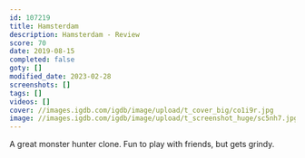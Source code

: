 ```yaml
---
id: 107219
title: Hamsterdam
description: Hamsterdam - Review
score: 70
date: 2019-08-15
completed: false
goty: []
modified_date: 2023-02-28
screenshots: []
tags: []
videos: []
cover: //images.igdb.com/igdb/image/upload/t_cover_big/co1i9r.jpg
image: //images.igdb.com/igdb/image/upload/t_screenshot_huge/sc5nh7.jpg
---
```

A great monster hunter clone. Fun to play with friends, but gets grindy.